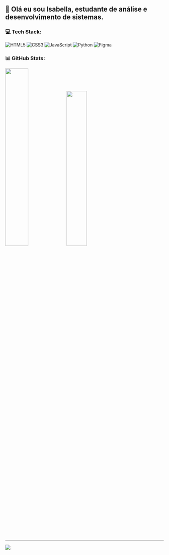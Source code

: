 ## 💫 Olá eu sou Isabella, estudante de análise e desenvolvimento de sistemas.

### 💻 Tech Stack: </br>
![HTML5](https://img.shields.io/badge/html5-%23E34F26.svg?style=flat&logo=html5&logoColor=white) ![CSS3](https://img.shields.io/badge/css3-%231572B6.svg?style=flat&logo=css3&logoColor=white) ![JavaScript](https://img.shields.io/badge/javascript-%23323330.svg?style=flat&logo=javascript&logoColor=%23F7DF1E) ![Python](https://img.shields.io/badge/python-3670A0?style=flat&logo=python&logoColor=ffdd54) ![Figma](https://img.shields.io/badge/figma-%23F24E1E.svg?style=flat&logo=figma&logoColor=white)

### 📊 GitHub Stats: </br>
<img width="38%" src="https://github-readme-stats.vercel.app/api?username=isabellafernandex&theme=monokai&hide_border=false&include_all_commits=false&count_private=true"> <img width="35.5%" src="https://github-readme-stats.vercel.app/api/top-langs/?username=isabellafernandex&theme=monokai&hide_border=false&include_all_commits=false&count_private=true&layout=compact">

---
[![](https://visitcount.itsvg.in/api?id=isabellafernandex&icon=0&color=12)](https://visitcount.itsvg.in)

